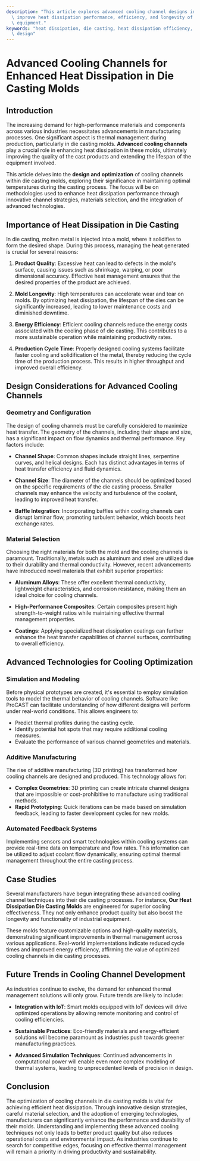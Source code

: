 ```yaml
---
description: "This article explores advanced cooling channel designs in die casting molds that\
  \ improve heat dissipation performance, efficiency, and longevity of industrial\
  \ equipment."
keywords: "heat dissipation, die casting, heat dissipation efficiency, heat dissipation optimization\
  \ design"
---
```

# Advanced Cooling Channels for Enhanced Heat Dissipation in Die Casting Molds

## Introduction

The increasing demand for high-performance materials and components across various industries necessitates advancements in manufacturing processes. One significant aspect is thermal management during production, particularly in die casting molds. **Advanced cooling channels** play a crucial role in enhancing heat dissipation in these molds, ultimately improving the quality of the cast products and extending the lifespan of the equipment involved.

This article delves into the **design and optimization** of cooling channels within die casting molds, exploring their significance in maintaining optimal temperatures during the casting process. The focus will be on methodologies used to enhance heat dissipation performance through innovative channel strategies, materials selection, and the integration of advanced technologies.

## Importance of Heat Dissipation in Die Casting

In die casting, molten metal is injected into a mold, where it solidifies to form the desired shape. During this process, managing the heat generated is crucial for several reasons:

1. **Product Quality**: Excessive heat can lead to defects in the mold's surface, causing issues such as shrinkage, warping, or poor dimensional accuracy. Effective heat management ensures that the desired properties of the product are achieved.

2. **Mold Longevity**: High temperatures can accelerate wear and tear on molds. By optimizing heat dissipation, the lifespan of the dies can be significantly increased, leading to lower maintenance costs and diminished downtime.

3. **Energy Efficiency**: Efficient cooling channels reduce the energy costs associated with the cooling phase of die casting. This contributes to a more sustainable operation while maintaining productivity rates.

4. **Production Cycle Time**: Properly designed cooling systems facilitate faster cooling and solidification of the metal, thereby reducing the cycle time of the production process. This results in higher throughput and improved overall efficiency.

## Design Considerations for Advanced Cooling Channels

### Geometry and Configuration

The design of cooling channels must be carefully considered to maximize heat transfer. The geometry of the channels, including their shape and size, has a significant impact on flow dynamics and thermal performance. Key factors include:

- **Channel Shape**: Common shapes include straight lines, serpentine curves, and helical designs. Each has distinct advantages in terms of heat transfer efficiency and fluid dynamics.
  
- **Channel Size**: The diameter of the channels should be optimized based on the specific requirements of the die casting process. Smaller channels may enhance the velocity and turbulence of the coolant, leading to improved heat transfer.

- **Baffle Integration**: Incorporating baffles within cooling channels can disrupt laminar flow, promoting turbulent behavior, which boosts heat exchange rates.

### Material Selection

Choosing the right materials for both the mold and the cooling channels is paramount. Traditionally, metals such as aluminum and steel are utilized due to their durability and thermal conductivity. However, recent advancements have introduced novel materials that exhibit superior properties:

- **Aluminum Alloys**: These offer excellent thermal conductivity, lightweight characteristics, and corrosion resistance, making them an ideal choice for cooling channels.

- **High-Performance Composites**: Certain composites present high strength-to-weight ratios while maintaining effective thermal management properties.

- **Coatings**: Applying specialized heat dissipation coatings can further enhance the heat transfer capabilities of channel surfaces, contributing to overall efficiency.

## Advanced Technologies for Cooling Optimization

### Simulation and Modeling

Before physical prototypes are created, it's essential to employ simulation tools to model the thermal behavior of cooling channels. Software like ProCAST can facilitate understanding of how different designs will perform under real-world conditions. This allows engineers to:

- Predict thermal profiles during the casting cycle.
- Identify potential hot spots that may require additional cooling measures.
- Evaluate the performance of various channel geometries and materials.

### Additive Manufacturing

The rise of additive manufacturing (3D printing) has transformed how cooling channels are designed and produced. This technology allows for:

- **Complex Geometries**: 3D printing can create intricate channel designs that are impossible or cost-prohibitive to manufacture using traditional methods.
- **Rapid Prototyping**: Quick iterations can be made based on simulation feedback, leading to faster development cycles for new molds.

### Automated Feedback Systems

Implementing sensors and smart technologies within cooling systems can provide real-time data on temperature and flow rates. This information can be utilized to adjust coolant flow dynamically, ensuring optimal thermal management throughout the entire casting process.

## Case Studies

Several manufacturers have begun integrating these advanced cooling channel techniques into their die casting processes. For instance, **Our Heat Dissipation Die Casting Molds** are engineered for superior cooling effectiveness. They not only enhance product quality but also boost the longevity and functionality of industrial equipment. 

These molds feature customizable options and high-quality materials, demonstrating significant improvements in thermal management across various applications. Real-world implementations indicate reduced cycle times and improved energy efficiency, affirming the value of optimized cooling channels in die casting processes.

## Future Trends in Cooling Channel Development

As industries continue to evolve, the demand for enhanced thermal management solutions will only grow. Future trends are likely to include:

- **Integration with IoT**: Smart molds equipped with IoT devices will drive optimized operations by allowing remote monitoring and control of cooling efficiencies.

- **Sustainable Practices**: Eco-friendly materials and energy-efficient solutions will become paramount as industries push towards greener manufacturing practices.

- **Advanced Simulation Techniques**: Continued advancements in computational power will enable even more complex modeling of thermal systems, leading to unprecedented levels of precision in design.

## Conclusion

The optimization of cooling channels in die casting molds is vital for achieving efficient heat dissipation. Through innovative design strategies, careful material selection, and the adoption of emerging technologies, manufacturers can significantly enhance the performance and durability of their molds. Understanding and implementing these advanced cooling techniques not only leads to better product quality but also reduces operational costs and environmental impact. As industries continue to search for competitive edges, focusing on effective thermal management will remain a priority in driving productivity and sustainability.
